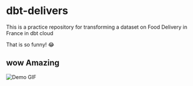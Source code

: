 # dbt-delivers
This is a practice repository for transforming a dataset on Food Delivery in France in dbt cloud


That is so funny! :joy:


## wow Amazing 


![Demo GIF](https://media1.giphy.com/media/v1.Y2lkPTc5MGI3NjExcTdnOXliNDR6NnJ2eHAza3l3dmN2dHN6djU5dWVpcWR2b292bTF1aiZlcD12MV9pbnRlcm5hbF9naWZfYnlfaWQmY3Q9Zw/xTiN0CNHgoRf1Ha7CM/giphy.gif)